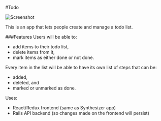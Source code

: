 #Todo

![Screenshot](http://68.media.tumblr.com/0596dbcdc3927dd165f3c7eb89be39a1/tumblr_inline_oh4asxkysO1uwpbq3_540.png)

This is an app that lets people create and manage a todo list. 

###Features
Users will be able to: 
- add items to their todo list, 
- delete items from it, 
- mark items as either done or not done.

Every item in the list will be able to have its own list of steps that can be:
- added,
- deleted, and 
- marked or unmarked as done.

Uses: 
- React/Redux frontend (same as Synthesizer app) 
- Rails API backend (so changes made on the frontend will persist)